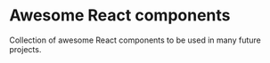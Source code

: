# Awesome React components

Collection of awesome React components to be used in many future projects.
